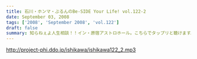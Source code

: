 ```yaml
---
title: 石川・ホンマ・ぶるんのBe-SIDE Your Life! vol.122-2
date: September 03, 2008
tags: ['2008', 'September 2008', 'vol.122']
draft: false
summary: 知らねぇよ人生相談！！イン・原宿アストロホール。こちらでタップリと聴けます。うーーん。盛り上がってますな。NAMAE
---
```


http://project-phi.ddo.jp/ishikawa/ishikawa122_2.mp3
